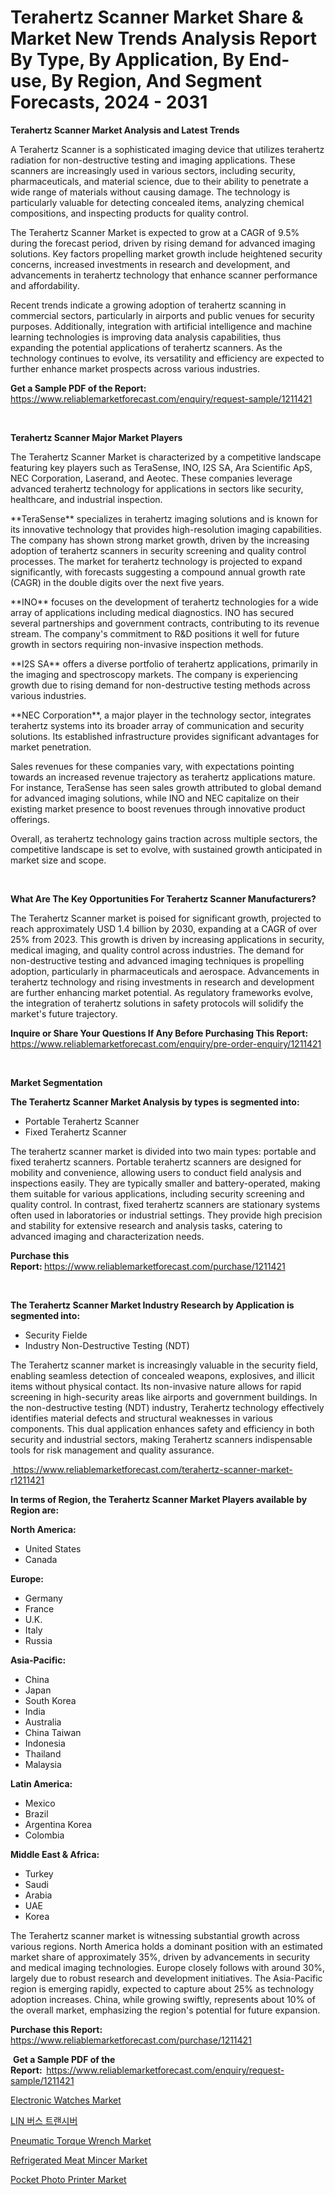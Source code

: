 <p><h1>Terahertz Scanner Market Share & Market New Trends Analysis Report By Type, By Application, By End-use, By Region, And Segment Forecasts, 2024 - 2031</h1></p><p><strong>Terahertz Scanner Market Analysis and Latest Trends</strong></p>
<p><p>A Terahertz Scanner is a sophisticated imaging device that utilizes terahertz radiation for non-destructive testing and imaging applications. These scanners are increasingly used in various sectors, including security, pharmaceuticals, and material science, due to their ability to penetrate a wide range of materials without causing damage. The technology is particularly valuable for detecting concealed items, analyzing chemical compositions, and inspecting products for quality control.</p><p>The Terahertz Scanner Market is expected to grow at a CAGR of 9.5% during the forecast period, driven by rising demand for advanced imaging solutions. Key factors propelling market growth include heightened security concerns, increased investments in research and development, and advancements in terahertz technology that enhance scanner performance and affordability.</p><p>Recent trends indicate a growing adoption of terahertz scanning in commercial sectors, particularly in airports and public venues for security purposes. Additionally, integration with artificial intelligence and machine learning technologies is improving data analysis capabilities, thus expanding the potential applications of terahertz scanners. As the technology continues to evolve, its versatility and efficiency are expected to further enhance market prospects across various industries.</p></p>
<p><strong>Get a Sample PDF of the Report:&nbsp;</strong> <a href="https://www.reliablemarketforecast.com/enquiry/request-sample/1211421?utm_campaign=1840&utm_medium=2&utm_source=Github&utm_content=ia&utm_term=17122024&utm_id=terahertz-scanner">https://www.reliablemarketforecast.com/enquiry/request-sample/1211421</a></p>
<p>&nbsp;</p>
<p><strong>Terahertz Scanner Major Market Players</strong></p>
<p><p>The Terahertz Scanner Market is characterized by a competitive landscape featuring key players such as TeraSense, INO, I2S SA, Ara Scientific ApS, NEC Corporation, Laserand, and Aeotec. These companies leverage advanced terahertz technology for applications in sectors like security, healthcare, and industrial inspection.</p><p>**TeraSense** specializes in terahertz imaging solutions and is known for its innovative technology that provides high-resolution imaging capabilities. The company has shown strong market growth, driven by the increasing adoption of terahertz scanners in security screening and quality control processes. The market for terahertz technology is projected to expand significantly, with forecasts suggesting a compound annual growth rate (CAGR) in the double digits over the next five years.</p><p>**INO** focuses on the development of terahertz technologies for a wide array of applications including medical diagnostics. INO has secured several partnerships and government contracts, contributing to its revenue stream. The company's commitment to R&D positions it well for future growth in sectors requiring non-invasive inspection methods.</p><p>**I2S SA** offers a diverse portfolio of terahertz applications, primarily in the imaging and spectroscopy markets. The company is experiencing growth due to rising demand for non-destructive testing methods across various industries.</p><p>**NEC Corporation**, a major player in the technology sector, integrates terahertz systems into its broader array of communication and security solutions. Its established infrastructure provides significant advantages for market penetration.</p><p>Sales revenues for these companies vary, with expectations pointing towards an increased revenue trajectory as terahertz applications mature. For instance, TeraSense has seen sales growth attributed to global demand for advanced imaging solutions, while INO and NEC capitalize on their existing market presence to boost revenues through innovative product offerings. </p><p>Overall, as terahertz technology gains traction across multiple sectors, the competitive landscape is set to evolve, with sustained growth anticipated in market size and scope.</p></p>
<p>&nbsp;</p>
<p><strong>What Are The Key Opportunities For Terahertz Scanner Manufacturers?</strong></p>
<p><p>The Terahertz Scanner market is poised for significant growth, projected to reach approximately USD 1.4 billion by 2030, expanding at a CAGR of over 25% from 2023. This growth is driven by increasing applications in security, medical imaging, and quality control across industries. The demand for non-destructive testing and advanced imaging techniques is propelling adoption, particularly in pharmaceuticals and aerospace. Advancements in terahertz technology and rising investments in research and development are further enhancing market potential. As regulatory frameworks evolve, the integration of terahertz solutions in safety protocols will solidify the market's future trajectory.</p></p>
<p><strong>Inquire or Share Your Questions If Any Before Purchasing This Report:</strong> <a href="https://www.reliablemarketforecast.com/enquiry/pre-order-enquiry/1211421?utm_campaign=1840&utm_medium=2&utm_source=Github&utm_content=ia&utm_term=17122024&utm_id=terahertz-scanner">https://www.reliablemarketforecast.com/enquiry/pre-order-enquiry/1211421</a></p>
<p>&nbsp;</p>
<p><strong>Market Segmentation</strong></p>
<p><strong>The Terahertz Scanner Market Analysis by types is segmented into:</strong></p>
<p><ul><li>Portable Terahertz Scanner</li><li>Fixed Terahertz Scanner</li></ul></p>
<p><p>The terahertz scanner market is divided into two main types: portable and fixed terahertz scanners. Portable terahertz scanners are designed for mobility and convenience, allowing users to conduct field analysis and inspections easily. They are typically smaller and battery-operated, making them suitable for various applications, including security screening and quality control. In contrast, fixed terahertz scanners are stationary systems often used in laboratories or industrial settings. They provide high precision and stability for extensive research and analysis tasks, catering to advanced imaging and characterization needs.</p></p>
<p><strong>Purchase this Report:&nbsp;</strong><a href="https://www.reliablemarketforecast.com/purchase/1211421?utm_campaign=1840&utm_medium=2&utm_source=Github&utm_content=ia&utm_term=17122024&utm_id=terahertz-scanner">https://www.reliablemarketforecast.com/purchase/1211421</a></p>
<p>&nbsp;</p>
<p><strong>The Terahertz Scanner Market Industry Research by Application is segmented into:</strong></p>
<p><ul><li>Security Fielde</li><li>Industry Non-Destructive Testing (NDT)</li></ul></p>
<p><p>The Terahertz scanner market is increasingly valuable in the security field, enabling seamless detection of concealed weapons, explosives, and illicit items without physical contact. Its non-invasive nature allows for rapid screening in high-security areas like airports and government buildings. In the non-destructive testing (NDT) industry, Terahertz technology effectively identifies material defects and structural weaknesses in various components. This dual application enhances safety and efficiency in both security and industrial sectors, making Terahertz scanners indispensable tools for risk management and quality assurance.</p></p>
<p><a href="https://www.reliablemarketforecast.com/terahertz-scanner-market-r1211421?utm_campaign=1840&utm_medium=2&utm_source=Github&utm_content=ia&utm_term=17122024&utm_id=terahertz-scanner">&nbsp;https://www.reliablemarketforecast.com/terahertz-scanner-market-r1211421</a></p>
<p><strong>In terms of Region, the Terahertz Scanner Market Players available by Region are:</strong></p>
<p>
    <p> <strong> North America: </strong>
        <ul>
            <li>United States</li>
            <li>Canada</li>
        </ul>
        </p> 
    <p> <strong> Europe: </strong>
        <ul>
            <li>Germany</li>
            <li>France</li>
            <li>U.K.</li>
            <li>Italy</li>
            <li>Russia</li>
        </ul>
        </p> 
    <p> <strong> Asia-Pacific: </strong>
        <ul>
            <li>China</li>
            <li>Japan</li>
            <li>South Korea</li>
            <li>India</li>
            <li>Australia</li>
            <li>China Taiwan</li>
            <li>Indonesia</li>
            <li>Thailand</li>
            <li>Malaysia</li>
        </ul>
        </p> 
    <p> <strong> Latin America: </strong>
        <ul>
            <li>Mexico</li>
            <li>Brazil</li>
            <li>Argentina Korea</li>
            <li>Colombia</li>
        </ul>
        </p> 
    <p> <strong> Middle East & Africa: </strong>
        <ul>
            <li>Turkey</li>
            <li>Saudi</li>
            <li>Arabia</li>
            <li>UAE</li>
            <li>Korea</li>
        </ul>
    </p>
    </p>
<p><p>The Terahertz scanner market is witnessing substantial growth across various regions. North America holds a dominant position with an estimated market share of approximately 35%, driven by advancements in security and medical imaging technologies. Europe closely follows with around 30%, largely due to robust research and development initiatives. The Asia-Pacific region is emerging rapidly, expected to capture about 25% as technology adoption increases. China, while growing swiftly, represents about 10% of the overall market, emphasizing the region's potential for future expansion.</p></p>
<p><strong>Purchase this Report: </strong><a href="https://www.reliablemarketforecast.com/purchase/1211421?utm_campaign=1840&utm_medium=2&utm_source=Github&utm_content=ia&utm_term=17122024&utm_id=terahertz-scanner">https://www.reliablemarketforecast.com/purchase/1211421</a></p>
<p>&nbsp;<strong>Get a Sample PDF of the Report:&nbsp;&nbsp;</strong><a href="https://www.reliablemarketforecast.com/enquiry/request-sample/1211421?utm_campaign=1840&utm_medium=2&utm_source=Github&utm_content=ia&utm_term=17122024&utm_id=terahertz-scanner">https://www.reliablemarketforecast.com/enquiry/request-sample/1211421</a></p>
<p><strong></strong></p>
<p><p><a href="https://www.linkedin.com/pulse/f-my-mkt-intel-xkfif?utm_campaign=1840&utm_medium=2&utm_source=Github&utm_content=ia&utm_term=17122024&utm_id=terahertz-scanner">Electronic Watches Market</a></p><p><a href="https://github.com/laholand/Market-Research-Report-List-6/blob/main/417459828205.md?utm_campaign=1840&utm_medium=2&utm_source=Github&utm_content=ia&utm_term=17122024&utm_id=terahertz-scanner">LIN 버스 트랜시버</a></p><p><a href="https://www.linkedin.com/pulse/pneumatic-torque-wrench-market-segmentation-in-depth-analysis-psoze?utm_campaign=1840&utm_medium=2&utm_source=Github&utm_content=ia&utm_term=17122024&utm_id=terahertz-scanner">Pneumatic Torque Wrench Market</a></p><p><a href="https://www.linkedin.com/pulse/market-growth-revenue-projections-refrigerated-meat-mincer-rwx8e?utm_campaign=1840&utm_medium=2&utm_source=Github&utm_content=ia&utm_term=17122024&utm_id=terahertz-scanner">Refrigerated Meat Mincer Market</a></p><p><a href="https://www.linkedin.com/pulse/a-mkt-nova-vc8zf?utm_campaign=1840&utm_medium=2&utm_source=Github&utm_content=ia&utm_term=17122024&utm_id=terahertz-scanner">Pocket Photo Printer Market</a></p></p>
